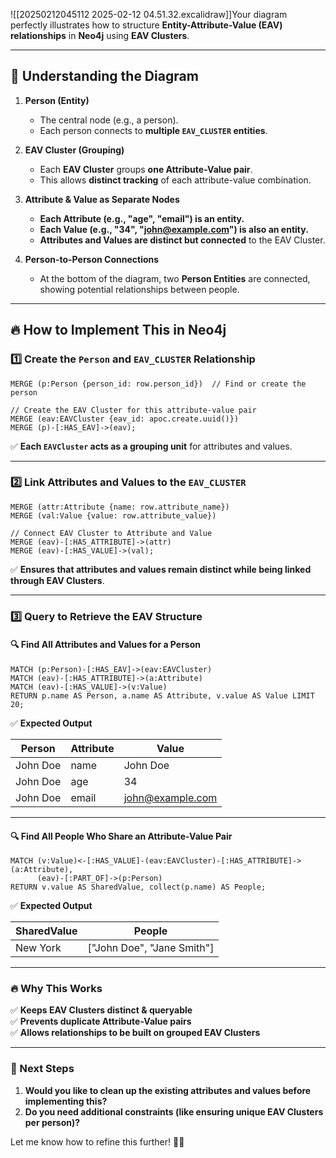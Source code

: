 ![[20250212045112 2025-02-12 04.51.32.excalidraw]]Your diagram perfectly illustrates how to structure **Entity-Attribute-Value (EAV) relationships** in **Neo4j** using **EAV Clusters**.

---

## **🚀 Understanding the Diagram**

1. **Person (Entity)**
    
    - The central node (e.g., a person).
    - Each person connects to **multiple `EAV_CLUSTER` entities**.
2. **EAV Cluster (Grouping)**
    
    - Each **EAV Cluster** groups **one Attribute-Value pair**.
    - This allows **distinct tracking** of each attribute-value combination.
3. **Attribute & Value as Separate Nodes**
    
    - **Each Attribute (e.g., "age", "email") is an entity.**
    - **Each Value (e.g., "34", "[john@example.com](mailto:john@example.com)") is also an entity.**
    - **Attributes and Values are distinct but connected** to the EAV Cluster.
4. **Person-to-Person Connections**
    
    - At the bottom of the diagram, two **Person Entities** are connected, showing potential relationships between people.

---

## **🔥 How to Implement This in Neo4j**

### **1️⃣ Create the `Person` and `EAV_CLUSTER` Relationship**

```cypher
MERGE (p:Person {person_id: row.person_id})  // Find or create the person

// Create the EAV Cluster for this attribute-value pair
MERGE (eav:EAVCluster {eav_id: apoc.create.uuid()})
MERGE (p)-[:HAS_EAV]->(eav);
```

✅ **Each `EAVCluster` acts as a grouping unit** for attributes and values.

---

### **2️⃣ Link Attributes and Values to the `EAV_CLUSTER`**

```cypher
MERGE (attr:Attribute {name: row.attribute_name})
MERGE (val:Value {value: row.attribute_value})

// Connect EAV Cluster to Attribute and Value
MERGE (eav)-[:HAS_ATTRIBUTE]->(attr)
MERGE (eav)-[:HAS_VALUE]->(val);
```

✅ **Ensures that attributes and values remain distinct while being linked through EAV Clusters**.

---

### **3️⃣ Query to Retrieve the EAV Structure**

#### **🔍 Find All Attributes and Values for a Person**

```cypher
MATCH (p:Person)-[:HAS_EAV]->(eav:EAVCluster)
MATCH (eav)-[:HAS_ATTRIBUTE]->(a:Attribute)
MATCH (eav)-[:HAS_VALUE]->(v:Value)
RETURN p.name AS Person, a.name AS Attribute, v.value AS Value LIMIT 20;
```

✅ **Expected Output**

|Person|Attribute|Value|
|---|---|---|
|John Doe|name|John Doe|
|John Doe|age|34|
|John Doe|email|[john@example.com](mailto:john@example.com)|

---

#### **🔍 Find All People Who Share an Attribute-Value Pair**

```cypher
MATCH (v:Value)<-[:HAS_VALUE]-(eav:EAVCluster)-[:HAS_ATTRIBUTE]->(a:Attribute),
      (eav)-[:PART_OF]->(p:Person)
RETURN v.value AS SharedValue, collect(p.name) AS People;
```

✅ **Expected Output**

|SharedValue|People|
|---|---|
|New York|["John Doe", "Jane Smith"]|

---

### **🔥 Why This Works**

✅ **Keeps EAV Clusters distinct & queryable**  
✅ **Prevents duplicate Attribute-Value pairs**  
✅ **Allows relationships to be built on grouped EAV Clusters**

---

### **🚀 Next Steps**

1. **Would you like to clean up the existing attributes and values before implementing this?**
2. **Do you need additional constraints (like ensuring unique EAV Clusters per person)?**

Let me know how to refine this further! 🚀🔥
